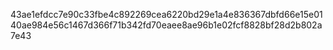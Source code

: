 43ae1efdcc7e90c33fbe4c892269cea6220bd29e1a4e836367dbfd66e15e0140ae984e56c1467d366f71b342fd70eaee8ae96b1e02fcf8828bf28d2b802a7e43
